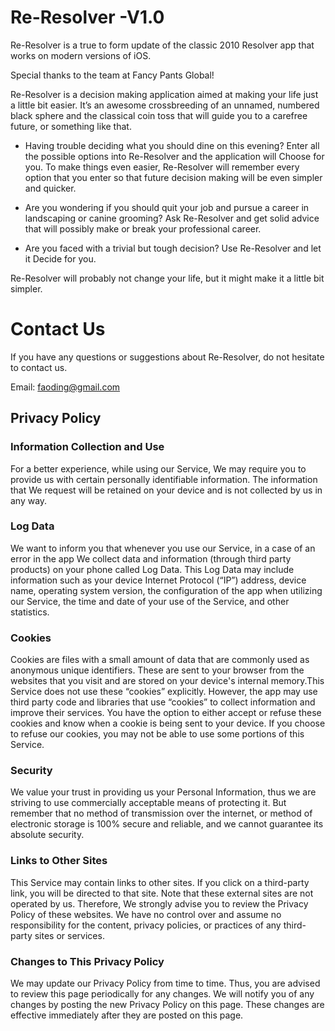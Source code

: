 # Re-Resolver -V1.0

Re-Resolver is a true to form update of the classic 2010 Resolver app that works on modern versions of iOS.

Special thanks to the team at Fancy Pants Global!

Re-Resolver is a decision making application aimed at making your life just a little bit easier. It’s an awesome crossbreeding of an unnamed, numbered black sphere and the classical coin toss that will guide you to a carefree future, or something like that.

- Having trouble deciding what you should dine on this evening? Enter all the possible options into Re-Resolver and the application will Choose for you. To make things even easier, Re-Resolver will remember every option that you enter so that future decision making will be even simpler and quicker.

- Are you wondering if you should quit your job and pursue a career in landscaping or canine grooming? Ask Re-Resolver and get solid advice that will possibly make or break your professional career.

- Are you faced with a trivial but tough decision? Use Re-Resolver and let it Decide for you.

Re-Resolver will probably not change your life, but it might make it a little bit simpler.

# Contact Us

If you have any questions or suggestions about Re-Resolver, do not hesitate to contact us.

Email: faoding@gmail.com


## Privacy Policy

### Information Collection and Use

For a better experience, while using our Service, We may require you to provide us with certain personally identifiable information. The information that We request will be retained on your device and is not collected by us in any way.

### Log Data 

We want to inform you that whenever you use our Service, in a case of an error in the app We collect data and information (through third party products) on your phone called Log Data. This Log Data may include information such as your device Internet Protocol (“IP”) address, device name, operating system version, the configuration of the app when utilizing our Service, the time and date of your use of the Service, and other statistics.

### Cookies

Cookies are files with a small amount of data that are commonly used as anonymous unique identifiers. These are sent to your browser from the websites that you visit and are stored on your device's internal memory.This Service does not use these “cookies” explicitly. However, the app may use third party code and libraries that use “cookies” to collect information and improve their services. You have the option to either accept or refuse these cookies and know when a cookie is being sent to your device. If you choose to refuse our cookies, you may not be able to use some portions of this Service.

### Security

We value your trust in providing us your Personal Information, thus we are striving to use commercially acceptable means of protecting it. But remember that no method of transmission over the internet, or method of electronic storage is 100% secure and reliable, and we cannot guarantee its absolute security.

### Links to Other Sites

This Service may contain links to other sites. If you click on a third-party link, you will be directed to that site. Note that these external sites are not operated by us. Therefore, We strongly advise you to review the Privacy Policy of these websites. We have no control over and assume no responsibility for the content, privacy policies, or practices of any third-party sites or services.

### Changes to This Privacy Policy

We may update our Privacy Policy from time to time. Thus, you are advised to review this page periodically for any changes. We will notify you of any changes by posting the new Privacy Policy on this page. These changes are effective immediately after they are posted on this page.
